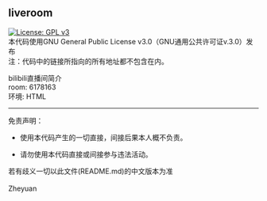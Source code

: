 ## liveroom
[![License: GPL v3](https://img.shields.io/badge/License-GPL%20v3-blue.svg)](https://www.gnu.org/licenses/gpl-3.0)<br>
本代码使用GNU General Public License v3.0（GNU通用公共许可证v.3.0）发布<br>
注：代码中的链接所指向的所有地址都不包含在内。<br>


bilibili直播间简介<br>
room: 6178163<br>
环境: HTML<br>

****

免责声明：

* 使用本代码产生的一切直接，间接后果本人概不负责。

* 请勿使用本代码直接或间接参与违法活动。

若有歧义一切以此文件(README.md)的中文版本为准<br>
<br>
Zheyuan
